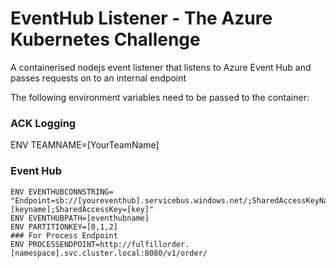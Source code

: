 # EventHub Listener - The Azure Kubernetes Challenge

A containerised nodejs event listener that listens to Azure Event Hub and passes requests on to an internal endpoint

The following environment variables need to be passed to the container:

### ACK Logging
ENV TEAMNAME=[YourTeamName]

### Event Hub
```
ENV EVENTHUBCONNSTRING= "Endpoint=sb://[youreventhub].servicebus.windows.net/;SharedAccessKeyName=[keyname];SharedAccessKey=[key]"
ENV EVENTHUBPATH=[eventhubname]
ENV PARTITIONKEY=[0,1,2]
### For Process Endpoint
ENV PROCESSENDPOINT=http://fulfillorder.[namespace].svc.cluster.local:8080/v1/order/
```


